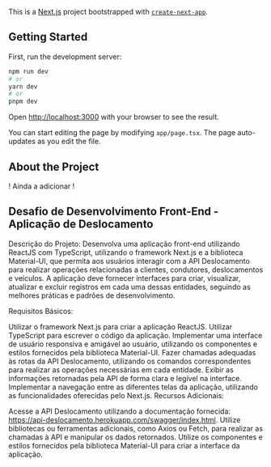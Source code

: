 This is a [Next.js](https://nextjs.org/) project bootstrapped with [`create-next-app`](https://github.com/vercel/next.js/tree/canary/packages/create-next-app).

## Getting Started

First, run the development server:

```bash
npm run dev
# or
yarn dev
# or
pnpm dev
```

Open [http://localhost:3000](http://localhost:3000) with your browser to see the result.

You can start editing the page by modifying `app/page.tsx`. The page auto-updates as you edit the file.
## About the Project
! Ainda a adicionar !
## Desafio de Desenvolvimento Front-End - Aplicação de Deslocamento

Descrição do Projeto:
Desenvolva uma aplicação front-end utilizando ReactJS com TypeScript, utilizando o framework Next.js e a biblioteca Material-UI, que permita aos usuários interagir com a API Deslocamento para realizar operações relacionadas a clientes, condutores, deslocamentos e veículos. A aplicação deve fornecer interfaces para criar, visualizar, atualizar e excluir registros em cada uma dessas entidades, seguindo as melhores práticas e padrões de desenvolvimento.

Requisitos Básicos:

Utilizar o framework Next.js para criar a aplicação ReactJS.
Utilizar TypeScript para escrever o código da aplicação.
Implementar uma interface de usuário responsiva e amigável ao usuário, utilizando os componentes e estilos fornecidos pela biblioteca Material-UI.
Fazer chamadas adequadas às rotas da API Deslocamento, utilizando os comandos correspondentes para realizar as operações necessárias em cada entidade.
Exibir as informações retornadas pela API de forma clara e legível na interface.
Implementar a navegação entre as diferentes telas da aplicação, utilizando as funcionalidades oferecidas pelo Next.js.
Recursos Adicionais:

Acesse a API Deslocamento utilizando a documentação fornecida: https://api-deslocamento.herokuapp.com/swagger/index.html.
Utilize bibliotecas ou ferramentas adicionais, como Axios ou Fetch, para realizar as chamadas à API e manipular os dados retornados.
Utilize os componentes e estilos fornecidos pela biblioteca Material-UI para criar a interface da aplicação.
